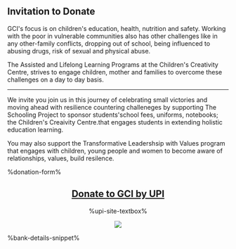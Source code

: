 ## Invitation to Donate

GCI's focus is on children's education, health, nutrition and safety. Working with the poor in vulnerable communities also has other challenges like in any other-family conflicts, dropping out of school, being influenced to abusing drugs, risk of sexual and physical abuse.

The Assisted and Lifelong Learning Programs at the Children's Creativity Centre, strives to engage children, mother and families to overcome these challenges on a day to day basis.

----

We invite you join us in this journey of celebrating small victories and moving ahead with resilience countering challeneges by supporting The Schooling Project to sponsor students'school fees, uniforms, notebooks; the Children's Creaivity Centre.that engages  students in extending holistic education learning.

You may also support the Transformative Leadershsip with Values program that engages with children, young people and women to become aware of relationships, values, build resilence.

</section><section>

%donation-form%

</section><section style="text-align: center;">

## [Donate to GCI by UPI](#upi-site)

%upi-site-textbox%

<a href="#upi-site"><img class="img-fluid img-max-300" src="%url%assets/globalconcernsindia-indian-upi-qrcode.jpg" /></a>

</section><section>

%bank-details-snippet%

